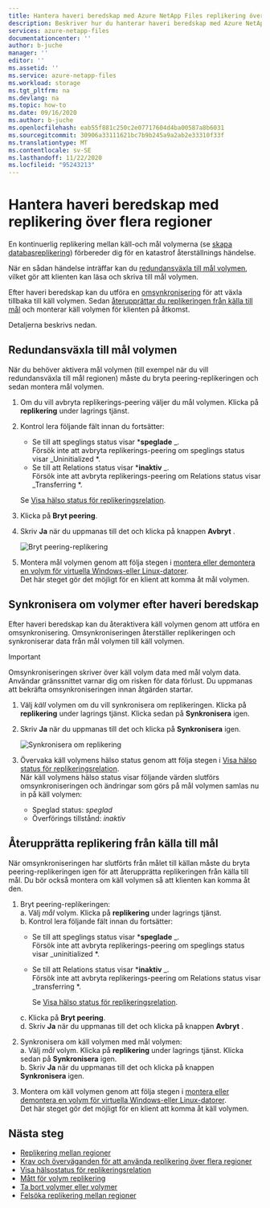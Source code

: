 ```yaml
---
title: Hantera haveri beredskap med Azure NetApp Files replikering över flera regioner | Microsoft Docs
description: Beskriver hur du hanterar haveri beredskap med Azure NetApp Files replikering över flera regioner.
services: azure-netapp-files
documentationcenter: ''
author: b-juche
manager: ''
editor: ''
ms.assetid: ''
ms.service: azure-netapp-files
ms.workload: storage
ms.tgt_pltfrm: na
ms.devlang: na
ms.topic: how-to
ms.date: 09/16/2020
ms.author: b-juche
ms.openlocfilehash: eab55f881c250c2e07717604d4ba00587a8b6031
ms.sourcegitcommit: 30906a33111621bc7b9b245a9a2ab2e33310f33f
ms.translationtype: MT
ms.contentlocale: sv-SE
ms.lasthandoff: 11/22/2020
ms.locfileid: "95243213"
---
```

# <a name="manage-disaster-recovery-using-cross-region-replication"></a>Hantera haveri beredskap med replikering över flera regioner 

En kontinuerlig replikering mellan käll-och mål volymerna (se [skapa databasreplikering](cross-region-replication-create-peering.md)) förbereder dig för en katastrof återställnings händelse. 

När en sådan händelse inträffar kan du [redundansväxla till mål volymen](#fail-over-to-destination-volume), vilket gör att klienten kan läsa och skriva till mål volymen. 

Efter haveri beredskap kan du utföra en [omsynkronisering](#resync-replication) för att växla tillbaka till käll volymen. Sedan [återupprättar du replikeringen från källa till mål](#reestablish-source-to-destination-replication) och monterar käll volymen för klienten på åtkomst. 

Detaljerna beskrivs nedan. 

## <a name="fail-over-to-destination-volume"></a>Redundansväxla till mål volymen

När du behöver aktivera mål volymen (till exempel när du vill redundansväxla till mål regionen) måste du bryta peering-replikeringen och sedan montera mål volymen.  

1. Om du vill avbryta replikerings-peering väljer du mål volymen. Klicka på **replikering** under lagrings tjänst.  

2.  Kontrol lera följande fält innan du fortsätter:  
    * Se till att speglings status visar ***speglade** _.   
        Försök inte att avbryta replikerings-peering om speglings status visar _Uninitialized *.
    * Se till att Relations status visar ***inaktiv** _.   
        Försök inte att avbryta replikerings-peering om Relations status visar _Transferring *.   

    Se [Visa hälso status för replikeringsrelation](cross-region-replication-display-health-status.md). 

3.  Klicka på **Bryt peering**.  

4.  Skriv **Ja** när du uppmanas till det och klicka på knappen **Avbryt** . 

    ![Bryt peering-replikering](../media/azure-netapp-files/cross-region-replication-break-replication-peering.png)

5.  Montera mål volymen genom att följa stegen i [montera eller demontera en volym för virtuella Windows-eller Linux-datorer](azure-netapp-files-mount-unmount-volumes-for-virtual-machines.md).   
    Det här steget gör det möjligt för en klient att komma åt mål volymen.

## <a name="resync-volumes-after-disaster-recovery"></a><a name="resync-replication"></a>Synkronisera om volymer efter haveri beredskap

Efter haveri beredskap kan du återaktivera käll volymen genom att utföra en omsynkronisering.  Omsynkroniseringen återställer replikeringen och synkroniserar data från mål volymen till käll volymen.  

> [!IMPORTANT] 
> Omsynkroniseringen skriver över käll volym data med mål volym data.  Användar gränssnittet varnar dig om risken för data förlust. Du uppmanas att bekräfta omsynkroniseringen innan åtgärden startar.

1. Välj *käll* volymen om du vill synkronisera om replikeringen. Klicka på **replikering** under lagrings tjänst. Klicka sedan på **Synkronisera** igen.  

2. Skriv **Ja** när du uppmanas till det och klicka på **Synkronisera** igen. 
 
    ![Synkronisera om replikering](../media/azure-netapp-files/cross-region-replication-resync-replication.png)

3. Övervaka käll volymens hälso status genom att följa stegen i [Visa hälso status för replikeringsrelation](cross-region-replication-display-health-status.md).   
    När käll volymens hälso status visar följande värden slutförs omsynkroniseringen och ändringar som görs på mål volymen samlas nu in på käll volymen:   

    * Speglad status: *speglad*  
    * Överförings tillstånd: *inaktiv*  

## <a name="reestablish-source-to-destination-replication"></a>Återupprätta replikering från källa till mål

När omsynkroniseringen har slutförts från målet till källan måste du bryta peering-replikeringen igen för att återupprätta replikeringen från källa till mål. Du bör också montera om käll volymen så att klienten kan komma åt den.  

1. Bryt peering-replikeringen:  
    a. Välj *mål* volym. Klicka på **replikering** under lagrings tjänst.  
    b. Kontrol lera följande fält innan du fortsätter:   
    * Se till att speglings status visar ***speglade** _.   
    Försök inte att avbryta replikerings-peering om speglings status visar _uninitialized *.  
    * Se till att Relations status visar ***inaktiv** _.   
    Försök inte att avbryta replikerings-peering om Relations status visar _transferring *.    

        Se [Visa hälso status för replikeringsrelation](cross-region-replication-display-health-status.md). 

    c. Klicka på **Bryt peering**.   
    d. Skriv **Ja** när du uppmanas till det och klicka på knappen **Avbryt** .  

2. Synkronisera om käll volymen med mål volymen:  
    a. Välj *mål* volym. Klicka på **replikering** under lagrings tjänst. Klicka sedan på **Synkronisera** igen.   
    b. Skriv **Ja** när du uppmanas till det och klicka på knappen **Synkronisera** igen.

3. Montera om käll volymen genom att följa stegen i [montera eller demontera en volym för virtuella Windows-eller Linux-datorer](azure-netapp-files-mount-unmount-volumes-for-virtual-machines.md).  
    Det här steget gör det möjligt för en klient att komma åt käll volymen.

## <a name="next-steps"></a>Nästa steg  

* [Replikering mellan regioner](cross-region-replication-introduction.md)
* [Krav och överväganden för att använda replikering över flera regioner](cross-region-replication-requirements-considerations.md)
* [Visa hälsostatus för replikeringsrelation](cross-region-replication-display-health-status.md)
* [Mått för volym replikering](azure-netapp-files-metrics.md#replication)
* [Ta bort volymer eller volymer](cross-region-replication-delete.md)
* [Felsöka replikering mellan regioner](troubleshoot-cross-region-replication.md)

